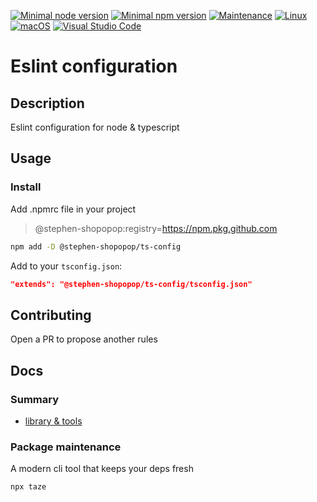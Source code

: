 [![Minimal node version](https://img.shields.io/static/v1?label=node&message=%3E=14.16&logo=node.js&color)](https://nodejs.org/about/releases/)
[![Minimal npm version](https://img.shields.io/static/v1?label=npm&message=%3E=6.14.12&logo=npm&color)](https://github.com/npm/cli/releases)
[![Maintenance](https://img.shields.io/badge/Maintained%3F-yes-green.svg)](https://GitHub.com/Naereen/StrapDown.js/graphs/commit-activity)
[![Linux](https://svgshare.com/i/Zhy.svg)](https://svgshare.com/i/Zhy.svg)
[![macOS](https://svgshare.com/i/ZjP.svg)](https://svgshare.com/i/ZjP.svg)
[![Visual Studio Code](https://img.shields.io/badge/--007ACC?logo=visual%20studio%20code&logoColor=ffffff)](https://code.visualstudio.com/)

# Eslint configuration

## Description

Eslint configuration for node & typescript

## Usage

### Install

Add .npmrc file in your project

> @stephen-shopopop:registry=https://npm.pkg.github.com

```bash
npm add -D @stephen-shopopop/ts-config
```

Add to your `tsconfig.json`:

```json
"extends": "@stephen-shopopop/ts-config/tsconfig.json"
```

## Contributing

Open a PR to propose another rules

## Docs

### Summary

- [library & tools](tools.md)

### Package maintenance

A modern cli tool that keeps your deps fresh

```bash
npx taze
```
